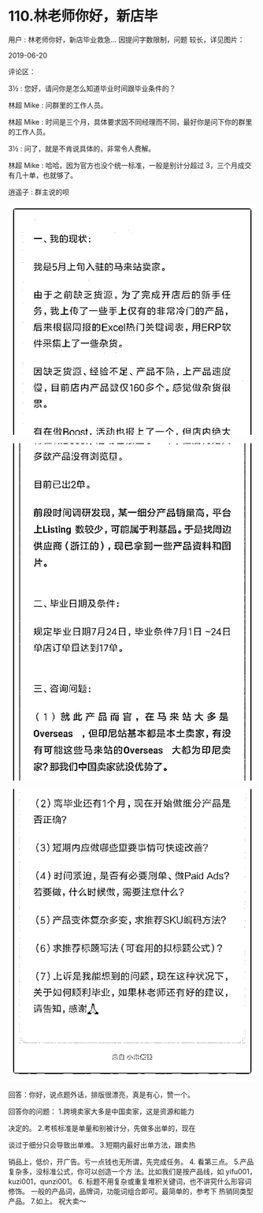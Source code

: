 # 110.林老师你好，新店毕

用户 : 林老师你好，新店毕业救急... 因提问字数限制，问题 较长，详见图片：

2019-06-20

评论区：

3½ : 您好，请问你是怎么知道毕业时间跟毕业条件的？

林超 Mike : 问群里的工作人员。

林超 Mike : 时间是三个月，具体要求因不同经理而不同，最好你是问下你的群里的工作人员。

3½ : 问了，就是不肯说具体的，非常令人费解。

林超 Mike : 哈哈，因为官方也没个统一标准，一般是别计分超过 3，三个月成交有几十单，也就够了。

逍遥子 : 群主说的呗

![image](img/Image_009.png)

![image](img/Image_010.png)

![image](img/Image_011.png)

回答：你好，说点题外话，排版很漂亮，真是有心，赞一个。

回答你的问题： 1.跨境卖家大多是中国卖家，这是资源和能力

决定的。 2.考核标准是单量和别被计分，先做多出单的，现在

谈过于细分只会导致出单难。 3.短期内最好出单方法，跟卖热

销品上，低价，开广告。亏一点钱也无所谓，先完成任务。 4\. 看第三点。 5.产品复杂多，没标准公式，你可以创造一个方 法。比如我们是按产品线，如 yifu001，kuzi001，qunzi001。 6\. 标题不用复杂或重复堆积关键词，也不讲究什么形容词修饰。 一般的产品词，品牌词，功能词组合即可。最简单的，参考下 热销同类型产品。 7.如上。 祝大卖～